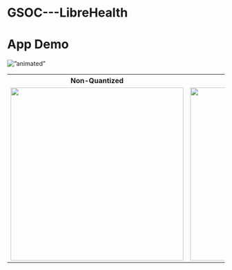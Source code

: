 # GSOC---LibreHealth

<h1>App Demo</h1>

<img src=https://media.giphy.com/media/dBUG6gnTO0rtYwR7GA/giphy.gif alt=”animated” />
          
<table>
  <tr>
    <th>Non-Quantized</th>
    <th>Quantized</th>
  </tr>
  <tr>
    <td><img src=https://i.ibb.co/VL0WwY2/Pneumonia-Lite-tflite.png width="400px"/></td>
    <td><img src=https://i.ibb.co/7vs1bJ1/Pneumonia-Quant-tflite.png width="400px"/></td>
  </tr>
  
</table>


